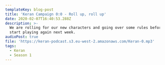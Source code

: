 ```yaml
---
templateKey: blog-post
title: 'Keran Campaign 0:0 - Roll up, roll up'
date: 2020-02-07T16:40:53.288Z
description: >-
  We are rolling for our new characters and going over some rules before we
  start playing again next week.
audioPost: true
file: 'https://keran-podcast.s3.eu-west-2.amazonaws.com/Keran-0.mp3'
tags:
  - Keran
  - Season 1
---
```


